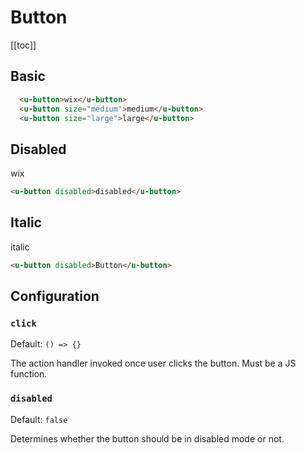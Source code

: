 # Button

[[toc]]

## Basic

<ex-button />

```html
  <u-button>wix</u-button>
  <u-button size="medium">medium</u-button>
  <u-button size="large">large</u-button>
```

## Disabled

<u-button disabled size="medium">wix</u-button>

```html
<u-button disabled>disabled</u-button>
```

## Italic

<u-button italic size="medium">italic</u-button>

```html
<u-button disabled>Button</u-button>
```

## Configuration

### `click`
Default: `() => {}`

The action handler invoked once user clicks the button. Must be a JS function.

### `disabled`
Default: `false`

Determines whether the button should be in disabled mode or not.
